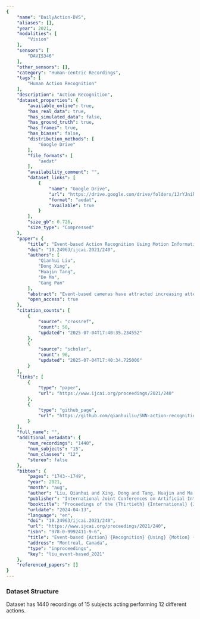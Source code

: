 ```yaml
---
{
    "name": "DailyAction-DVS",
    "aliases": [],
    "year": 2021,
    "modalities": [
        "Vision"
    ],
    "sensors": [
        "DAVIS346"
    ],
    "other_sensors": [],
    "category": "Human-centric Recordings",
    "tags": [
        "Human Action Recognition"
    ],
    "description": "Action Recognition",
    "dataset_properties": {
        "available_online": true,
        "has_real_data": true,
        "has_simulated_data": false,
        "has_ground_truth": true,
        "has_frames": true,
        "has_biases": false,
        "distribution_methods": [
            "Google Drive"
        ],
        "file_formats": [
            "aedat"
        ],
        "availability_comment": "",
        "dataset_links": [
            {
                "name": "Google Drive",
                "url": "https://drive.google.com/drive/folders/1JrYJnikaJdiNgq5Zz5pwbN-nwns-NNpz",
                "format": "aedat",
                "available": true
            }
        ],
        "size_gb": 0.726,
        "size_type": "Compressed"
    },
    "paper": {
        "title": "Event-based Action Recognition Using Motion Information and Spiking Neural Networks",
        "doi": "10.24963/ijcai.2021/240",
        "authors": [
            "Qianhui Liu",
            "Dong Xing",
            "Huajin Tang",
            "De Ma",
            "Gang Pan"
        ],
        "abstract": "Event-based cameras have attracted increasing attention due to their advantages of biologically inspired paradigm and low power consumption. Since event-based cameras record the visual input as asynchronous discrete events, they are inherently suitable to cooperate with the spiking neural network (SNN). Existing works of SNNs for processing events mainly focus on the task of object recognition. However, events from the event-based camera are triggered by dynamic changes, which makes it an ideal choice to capture actions in the visual scene. Inspired by the dorsal stream in visual cortex, we propose a hierarchical SNN architecture for event-based action recognition using motion information. Motion features are extracted and utilized from events to local and \ufb01nally to global perception for action recognition. To the best of the authors\u2019 knowledge, it is the \ufb01rst attempt of SNN to apply motion information to event-based action recognition. We evaluate our proposed SNN on three event-based action recognition datasets, including our newly published DailyAction-DVS dataset comprising 12 actions collected under diverse recording conditions. Extensive experimental results show the effectiveness of motion information and our proposed SNN architecture for event-based action recognition.",
        "open_access": true
    },
    "citation_counts": [
        {
            "source": "crossref",
            "count": 50,
            "updated": "2025-07-04T17:40:35.234552"
        },
        {
            "source": "scholar",
            "count": 96,
            "updated": "2025-07-04T17:40:34.725006"
        }
    ],
    "links": [
        {
            "type": "paper",
            "url": "https://www.ijcai.org/proceedings/2021/240"
        },
        {
            "type": "github_page",
            "url": "https://github.com/qianhuiliu/SNN-action-recognition"
        }
    ],
    "full_name": "",
    "additional_metadata": {
        "num_recordings": "1440",
        "num_subjects": "15",
        "num_classes": "12",
        "stereo": false
    },
    "bibtex": {
        "pages": "1743--1749",
        "year": 2021,
        "month": "aug",
        "author": "Liu, Qianhui and Xing, Dong and Tang, Huajin and Ma, De and Pan, Gang",
        "publisher": "International Joint Conferences on Artificial Intelligence Organization",
        "booktitle": "Proceedings of the {Thirtieth} {International} {Joint} {Conference} on {Artificial} {Intelligence}",
        "urldate": "2024-04-13",
        "language": "en",
        "doi": "10.24963/ijcai.2021/240",
        "url": "https://www.ijcai.org/proceedings/2021/240",
        "isbn": "978-0-9992411-9-6",
        "title": "Event-based {Action} {Recognition} {Using} {Motion} {Information} and {Spiking} {Neural} {Networks}",
        "address": "Montreal, Canada",
        "type": "inproceedings",
        "key": "liu_event-based_2021"
    },
    "referenced_papers": []
}
---
```


### Dataset Structure

Dataset has 1440 recordings of 15 subjects acting performing 12 different actions.
